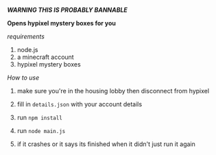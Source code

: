 ***WARNING THIS IS PROBABLY BANNABLE***

**Opens hypixel mystery boxes for you**


*requirements*

1. node.js
2. a minecraft account
3. hypixel mystery boxes

*How to use*

1. make sure you're in the housing lobby then disconnect from hypixel

2. fill in ```details.json``` with your account details

3. run ```npm install```

4. run ```node main.js```

5. if it crashes or it says its finished when it didn't just run it again
